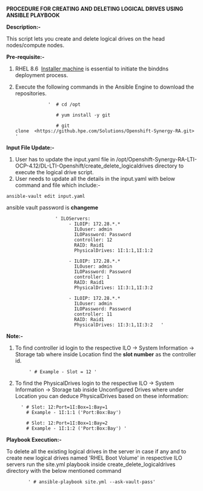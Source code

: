 ﻿**PROCEDURE FOR CREATING AND DELETING LOGICAL DRIVES USING ANSIBLE PLAYBOOK**

**Description:-**

This script lets you create and delete logical drives on the head nodes/compute nodes.

**Pre-requisite:-**

1. RHEL 8.6  [Installer machine](https://hewlettpackard.github.io/hpe-solutions-hpecp/5.2-Synergy/Solution-Deployment/Host-Configuration.html#installer-machine "https://hewlettpackard.github.io/hpe-solutions-hpecp/5.2-synergy/solution-deployment/host-configuration.html#installer-machine") is essential to initiate the binddns deployment process.
2. Execute the following commands in the Ansible Engine to download the repositories.

                   '  # cd /opt

                      # yum install -y git

                      # git clone  <https://github.hpe.com/Solutions/Openshift-Synergy-RA.git> '


**Input File Update:-**

1. User has to update the input.yaml file in /opt/Openshift-Synergy-RA-LTI-OCP-4.12/DL-LTI-Openshift/create_delete_logicaldrives directory to  execute the logical drive script.
2. User needs to update all the details in the input.yaml with below command and file which include:-

```
ansible-vault edit input.yaml
```
ansible vault password is **changeme**

                      
                      ' ILOServers:
                           - ILOIP: 172.28.*.*
                             ILOuser: admin
                             ILOPassword: Password
                             controller: 12  
                             RAID: Raid1
                             PhysicalDrives: 1I:1:1,1I:1:2  

                           - ILOIP: 172.28.*.*
                             ILOuser: admin
                             ILOPassword: Password
                             controller: 1
                             RAID: Raid1
                             PhysicalDrives: 1I:3:1,1I:3:2

                           - ILOIP: 172.28.*.*
                             ILOuser: admin
                             ILOPassword: Password
                             controller: 11
                             RAID: Raid1
                             PhysicalDrives: 1I:3:1,1I:3:2   '

**Note:-**

1. To find controller id login to the respective ILO -> System Information -> Storage tab where inside Location find the **slot number** as the controller id. 

            ' # Example - Slot = 12 '

2. To find the PhysicalDrives login to the respective ILO -> System Information -> Storage tab inside Unconfigured Drives where under Location you can deduce PhysicalDrives based on these information:
         
         ' # Slot: 12:Port=1I:Box=1:Bay=1
           # Example - 1I:1:1 ('Port:Box:Bay')

           # Slot: 12:Port=1I:Box=1:Bay=2
           # Example - 1I:1:2 ('Port:Box:Bay') '
                        
**Playbook Execution:-**

To delete all the existing logical drives in the server in case if any and to create new logical drives named 'RHEL Boot Volume' in respective ILO servers run the site.yml playbook inside create_delete_logicaldrives directory with the below mentioned command                   

            ' # ansible-playbook site.yml --ask-vault-pass'



